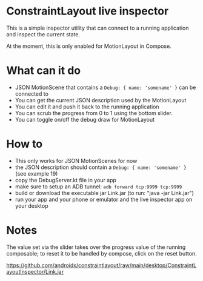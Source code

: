 # ConstraintLayout live inspector

This is a simple inspector utility that can connect to a running
application and inspect the current state.

At the moment, this is only enabled for MotionLayout in Compose.

# What can it do

- JSON MotionScene that contains a `Debug: { name: 'somename' }` can be connected to
- You can get the current JSON description used by the MotionLayout
- You can edit it and push it back to the running application
- You can scrub the progress from 0 to 1 using the bottom slider.
- You can toggle on/off the debug draw for MotionLayout

# How to

- This only works for JSON MotionScenes for now
- the JSON description should contain a `Debug: { name: 'somename' }` (see example 19)
- copy the DebugServer.kt file in your app
- make sure to setup an ADB tunnel: `adb forward tcp:9999 tcp:9999`
- build or download the executable jar Link.jar (to run: "java -jar Link.jar")
- run your app and your phone or emulator and the live inspector app on your desktop

# Notes

The value set via the slider takes over the progress value of the running composable;
to reset it to be handled by compose, click on the reset button.

https://github.com/androidx/constraintlayout/raw/main/desktop/ConstraintLayoutInspector/Link.jar
